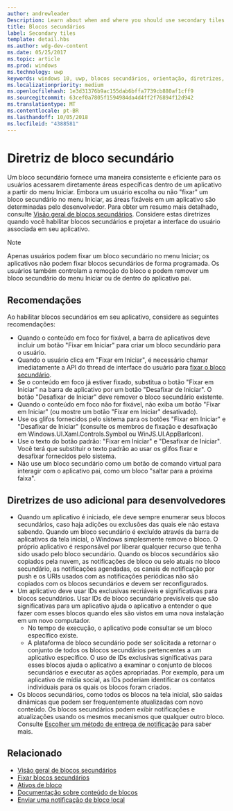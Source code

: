 ```yaml
---
author: andrewleader
Description: Learn about when and where you should use secondary tiles in your UWP app.
title: Blocos secundários
label: Secondary tiles
template: detail.hbs
ms.author: wdg-dev-content
ms.date: 05/25/2017
ms.topic: article
ms.prod: windows
ms.technology: uwp
keywords: windows 10, uwp, blocos secundários, orientação, diretrizes, práticas recomendadas
ms.localizationpriority: medium
ms.openlocfilehash: 1e3d31376b9ac155dab6bffa7739cb880af1cff9
ms.sourcegitcommit: 63cef0a7805f1594984da4d4ff2f76894f12d942
ms.translationtype: MT
ms.contentlocale: pt-BR
ms.lasthandoff: 10/05/2018
ms.locfileid: "4388581"
---
```

# <a name="secondary-tile-guidance"></a>Diretriz de bloco secundário


Um bloco secundário fornece uma maneira consistente e eficiente para os usuários acessarem diretamente áreas específicas dentro de um aplicativo a partir do menu Iniciar. Embora um usuário escolha ou não "fixar" um bloco secundário no menu Iniciar, as áreas fixáveis em um aplicativo são determinadas pelo desenvolvedor. Para obter um resumo mais detalhado, consulte [Visão geral de blocos secundários](secondary-tiles.md). Considere estas diretrizes quando você habilitar blocos secundários e projetar a interface do usuário associada em seu aplicativo.

> [!NOTE]
> Apenas usuários podem fixar um bloco secundário no menu Iniciar; os aplicativos não podem fixar blocos secundários de forma programada. Os usuários também controlam a remoção do bloco e podem remover um bloco secundário do menu Iniciar ou de dentro do aplicativo pai.


## <a name="recommendations"></a>Recomendações

Ao habilitar blocos secundários em seu aplicativo, considere as seguintes recomendações:

* Quando o conteúdo em foco for fixável, a barra de aplicativos deve incluir um botão "Fixar em Iniciar" para criar um bloco secundário para o usuário.
* Quando o usuário clica em "Fixar em Iniciar", é necessário chamar imediatamente a API do thread de interface do usuário para [fixar o bloco secundário](secondary-tiles-pinning.md).
* Se o conteúdo em foco já estiver fixado, substitua o botão "Fixar em Iniciar" na barra de aplicativo por um botão "Desafixar de Iniciar". O botão "Desafixar de Iniciar" deve remover o bloco secundário existente.
* Quando o conteúdo em foco não for fixável, não exiba um botão "Fixar em Iniciar" (ou mostre um botão "Fixar em Iniciar" desativado).
* Use os glifos fornecidos pelo sistema para os botões "Fixar em Iniciar" e "Desafixar de Iniciar" (consulte os membros de fixação e desafixação em Windows.UI.Xaml.Controls.Symbol ou WinJS.UI.AppBarIcon).
* Use o texto do botão padrão: "Fixar em Iniciar" e "Desafixar de Iniciar". Você terá que substituir o texto padrão ao usar os glifos fixar e desafixar fornecidos pelo sistema.
* Não use um bloco secundário como um botão de comando virtual para interagir com o aplicativo pai, como um bloco "saltar para a próxima faixa".


## <a name="additional-usage-guidance-for-devs"></a>Diretrizes de uso adicional para desenvolvedores

* Quando um aplicativo é iniciado, ele deve sempre enumerar seus blocos secundários, caso haja adições ou exclusões das quais ele não estava sabendo. Quando um bloco secundário é excluído através da barra de aplicativos da tela inicial, o Windows simplesmente remove o bloco. O próprio aplicativo é responsável por liberar qualquer recurso que tenha sido usado pelo bloco secundário. Quando os blocos secundários são copiados pela nuvem, as notificações de bloco ou selo atuais no bloco secundário, as notificações agendadas, os canais de notificação por push e os URIs usados com as notificações periódicas não são copiados com os blocos secundários e devem ser reconfigurados.
* Um aplicativo deve usar IDs exclusivas recriáveis e significativas para blocos secundários. Usar IDs de bloco secundário previsíveis que são significativas para um aplicativo ajuda o aplicativo a entender o que fazer com esses blocos quando eles são vistos em uma nova instalação em um novo computador.
  * No tempo de execução, o aplicativo pode consultar se um bloco específico existe.
  * A plataforma de bloco secundário pode ser solicitada a retornar o conjunto de todos os blocos secundários pertencentes a um aplicativo específico. O uso de IDs exclusivas significativas para esses blocos ajuda o aplicativo a examinar o conjunto de blocos secundários e executar as ações apropriadas. Por exemplo, para um aplicativo de mídia social, as IDs poderiam identificar os contatos individuais para os quais os blocos foram criados.
* Os blocos secundários, como todos os blocos na tela inicial, são saídas dinâmicas que podem ser frequentemente atualizadas com novo conteúdo. Os blocos secundários podem exibir notificações e atualizações usando os mesmos mecanismos que qualquer outro bloco. Consulte [Escolher um método de entrega de notificação](choosing-a-notification-delivery-method.md) para saber mais.


## <a name="related"></a>Relacionado

* [Visão geral de blocos secundários](secondary-tiles.md)
* [Fixar blocos secundários](secondary-tiles-pinning.md)
* [Ativos de bloco](app-assets.md)
* [Documentação sobre conteúdo de blocos](create-adaptive-tiles.md)
* [Enviar uma notificação de bloco local](sending-a-local-tile-notification.md)
